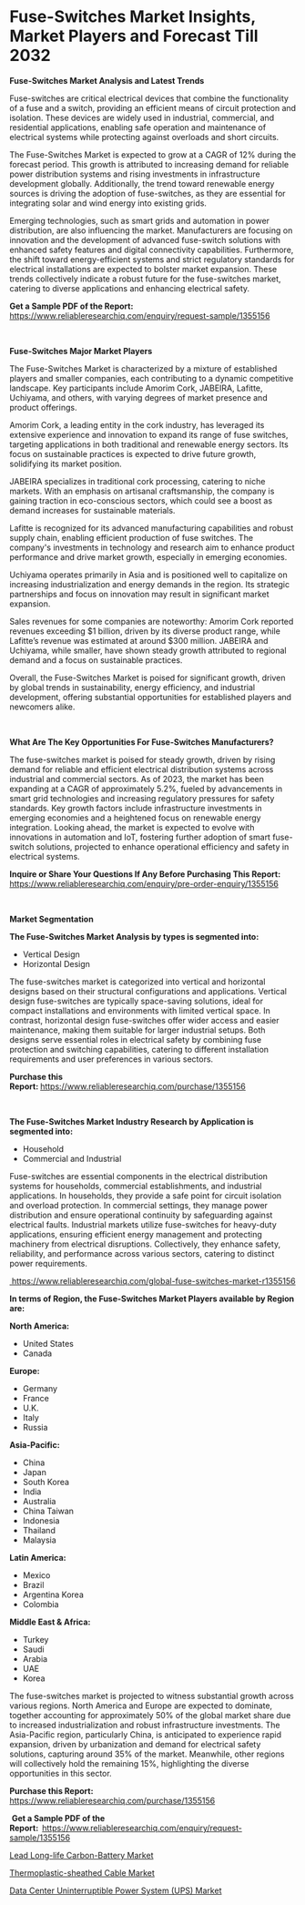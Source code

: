 <p><h1>Fuse-Switches Market Insights, Market Players and Forecast Till 2032</h1></p><p><strong>Fuse-Switches Market Analysis and Latest Trends</strong></p>
<p><p>Fuse-switches are critical electrical devices that combine the functionality of a fuse and a switch, providing an efficient means of circuit protection and isolation. These devices are widely used in industrial, commercial, and residential applications, enabling safe operation and maintenance of electrical systems while protecting against overloads and short circuits.</p><p>The Fuse-Switches Market is expected to grow at a CAGR of 12% during the forecast period. This growth is attributed to increasing demand for reliable power distribution systems and rising investments in infrastructure development globally. Additionally, the trend toward renewable energy sources is driving the adoption of fuse-switches, as they are essential for integrating solar and wind energy into existing grids. </p><p>Emerging technologies, such as smart grids and automation in power distribution, are also influencing the market. Manufacturers are focusing on innovation and the development of advanced fuse-switch solutions with enhanced safety features and digital connectivity capabilities. Furthermore, the shift toward energy-efficient systems and strict regulatory standards for electrical installations are expected to bolster market expansion. These trends collectively indicate a robust future for the fuse-switches market, catering to diverse applications and enhancing electrical safety.</p></p>
<p><strong>Get a Sample PDF of the Report:&nbsp;</strong> <a href="https://www.reliableresearchiq.com/enquiry/request-sample/1355156?utm_campaign=1129&utm_medium=2&utm_source=Github&utm_content=ia&utm_term=14022025&utm_id=fuse-switches">https://www.reliableresearchiq.com/enquiry/request-sample/1355156</a></p>
<p>&nbsp;</p>
<p><strong>Fuse-Switches Major Market Players</strong></p>
<p><p>The Fuse-Switches Market is characterized by a mixture of established players and smaller companies, each contributing to a dynamic competitive landscape. Key participants include Amorim Cork, JABEIRA, Lafitte, Uchiyama, and others, with varying degrees of market presence and product offerings.</p><p>Amorim Cork, a leading entity in the cork industry, has leveraged its extensive experience and innovation to expand its range of fuse switches, targeting applications in both traditional and renewable energy sectors. Its focus on sustainable practices is expected to drive future growth, solidifying its market position.</p><p>JABEIRA specializes in traditional cork processing, catering to niche markets. With an emphasis on artisanal craftsmanship, the company is gaining traction in eco-conscious sectors, which could see a boost as demand increases for sustainable materials.</p><p>Lafitte is recognized for its advanced manufacturing capabilities and robust supply chain, enabling efficient production of fuse switches. The company's investments in technology and research aim to enhance product performance and drive market growth, especially in emerging economies.</p><p>Uchiyama operates primarily in Asia and is positioned well to capitalize on increasing industrialization and energy demands in the region. Its strategic partnerships and focus on innovation may result in significant market expansion.</p><p>Sales revenues for some companies are noteworthy: Amorim Cork reported revenues exceeding $1 billion, driven by its diverse product range, while Lafitte’s revenue was estimated at around $300 million. JABEIRA and Uchiyama, while smaller, have shown steady growth attributed to regional demand and a focus on sustainable practices.</p><p>Overall, the Fuse-Switches Market is poised for significant growth, driven by global trends in sustainability, energy efficiency, and industrial development, offering substantial opportunities for established players and newcomers alike.</p></p>
<p>&nbsp;</p>
<p><strong>What Are The Key Opportunities For Fuse-Switches Manufacturers?</strong></p>
<p><p>The fuse-switches market is poised for steady growth, driven by rising demand for reliable and efficient electrical distribution systems across industrial and commercial sectors. As of 2023, the market has been expanding at a CAGR of approximately 5.2%, fueled by advancements in smart grid technologies and increasing regulatory pressures for safety standards. Key growth factors include infrastructure investments in emerging economies and a heightened focus on renewable energy integration. Looking ahead, the market is expected to evolve with innovations in automation and IoT, fostering further adoption of smart fuse-switch solutions, projected to enhance operational efficiency and safety in electrical systems.</p></p>
<p><strong>Inquire or Share Your Questions If Any Before Purchasing This Report:</strong> <a href="https://www.reliableresearchiq.com/enquiry/pre-order-enquiry/1355156?utm_campaign=1129&utm_medium=2&utm_source=Github&utm_content=ia&utm_term=14022025&utm_id=fuse-switches">https://www.reliableresearchiq.com/enquiry/pre-order-enquiry/1355156</a></p>
<p>&nbsp;</p>
<p><strong>Market Segmentation</strong></p>
<p><strong>The Fuse-Switches Market Analysis by types is segmented into:</strong></p>
<p><ul><li>Vertical Design</li><li>Horizontal Design</li></ul></p>
<p><p>The fuse-switches market is categorized into vertical and horizontal designs based on their structural configurations and applications. Vertical design fuse-switches are typically space-saving solutions, ideal for compact installations and environments with limited vertical space. In contrast, horizontal design fuse-switches offer wider access and easier maintenance, making them suitable for larger industrial setups. Both designs serve essential roles in electrical safety by combining fuse protection and switching capabilities, catering to different installation requirements and user preferences in various sectors.</p></p>
<p><strong>Purchase this Report:&nbsp;</strong><a href="https://www.reliableresearchiq.com/purchase/1355156?utm_campaign=1129&utm_medium=2&utm_source=Github&utm_content=ia&utm_term=14022025&utm_id=fuse-switches">https://www.reliableresearchiq.com/purchase/1355156</a></p>
<p>&nbsp;</p>
<p><strong>The Fuse-Switches Market Industry Research by Application is segmented into:</strong></p>
<p><ul><li>Household</li><li>Commercial and Industrial</li></ul></p>
<p><p>Fuse-switches are essential components in the electrical distribution systems for households, commercial establishments, and industrial applications. In households, they provide a safe point for circuit isolation and overload protection. In commercial settings, they manage power distribution and ensure operational continuity by safeguarding against electrical faults. Industrial markets utilize fuse-switches for heavy-duty applications, ensuring efficient energy management and protecting machinery from electrical disruptions. Collectively, they enhance safety, reliability, and performance across various sectors, catering to distinct power requirements.</p></p>
<p><a href="https://www.reliableresearchiq.com/global-fuse-switches-market-r1355156?utm_campaign=1129&utm_medium=2&utm_source=Github&utm_content=ia&utm_term=14022025&utm_id=fuse-switches">&nbsp;https://www.reliableresearchiq.com/global-fuse-switches-market-r1355156</a></p>
<p><strong>In terms of Region, the Fuse-Switches Market Players available by Region are:</strong></p>
<p>
    <p> <strong> North America: </strong>
        <ul>
            <li>United States</li>
            <li>Canada</li>
        </ul>
        </p> 
    <p> <strong> Europe: </strong>
        <ul>
            <li>Germany</li>
            <li>France</li>
            <li>U.K.</li>
            <li>Italy</li>
            <li>Russia</li>
        </ul>
        </p> 
    <p> <strong> Asia-Pacific: </strong>
        <ul>
            <li>China</li>
            <li>Japan</li>
            <li>South Korea</li>
            <li>India</li>
            <li>Australia</li>
            <li>China Taiwan</li>
            <li>Indonesia</li>
            <li>Thailand</li>
            <li>Malaysia</li>
        </ul>
        </p> 
    <p> <strong> Latin America: </strong>
        <ul>
            <li>Mexico</li>
            <li>Brazil</li>
            <li>Argentina Korea</li>
            <li>Colombia</li>
        </ul>
        </p> 
    <p> <strong> Middle East & Africa: </strong>
        <ul>
            <li>Turkey</li>
            <li>Saudi</li>
            <li>Arabia</li>
            <li>UAE</li>
            <li>Korea</li>
        </ul>
    </p>
    </p>
<p><p>The fuse-switches market is projected to witness substantial growth across various regions. North America and Europe are expected to dominate, together accounting for approximately 50% of the global market share due to increased industrialization and robust infrastructure investments. The Asia-Pacific region, particularly China, is anticipated to experience rapid expansion, driven by urbanization and demand for electrical safety solutions, capturing around 35% of the market. Meanwhile, other regions will collectively hold the remaining 15%, highlighting the diverse opportunities in this sector.</p></p>
<p><strong>Purchase this Report: </strong><a href="https://www.reliableresearchiq.com/purchase/1355156?utm_campaign=1129&utm_medium=2&utm_source=Github&utm_content=ia&utm_term=14022025&utm_id=fuse-switches">https://www.reliableresearchiq.com/purchase/1355156</a></p>
<p>&nbsp;<strong>Get a Sample PDF of the Report:&nbsp;&nbsp;</strong><a href="https://www.reliableresearchiq.com/enquiry/request-sample/1355156?utm_campaign=1129&utm_medium=2&utm_source=Github&utm_content=ia&utm_term=14022025&utm_id=fuse-switches">https://www.reliableresearchiq.com/enquiry/request-sample/1355156</a></p>
<p><strong></strong></p>
<p><p><a href="https://github.com/shamstirroc7/Market-Research-Report-List-1/blob/main/lead-long-life-carbon-battery-market.md?utm_campaign=1129&utm_medium=2&utm_source=Github&utm_content=ia&utm_term=14022025&utm_id=fuse-switches">Lead Long-life Carbon-Battery Market</a></p><p><a href="https://github.com/sveenszuchbz/Market-Research-Report-List-1/blob/main/thermoplastic-sheathed-cable-market.md?utm_campaign=1129&utm_medium=2&utm_source=Github&utm_content=ia&utm_term=14022025&utm_id=fuse-switches">Thermoplastic-sheathed Cable Market</a></p><p><a href="https://github.com/usraceby/Market-Research-Report-List-1/blob/main/data-center-uninterruptible-power-system-ups-market.md?utm_campaign=1129&utm_medium=2&utm_source=Github&utm_content=ia&utm_term=14022025&utm_id=fuse-switches">Data Center Uninterruptible Power System (UPS) Market</a></p></p>